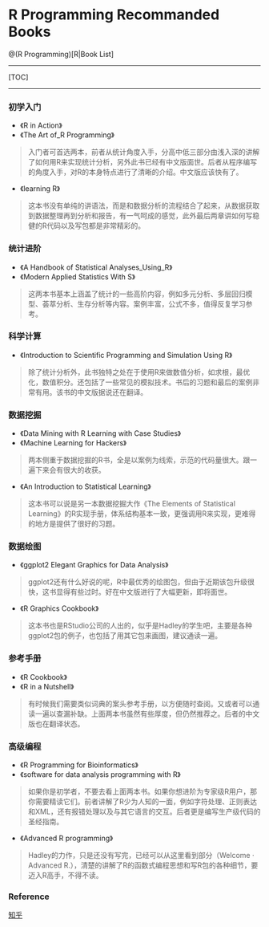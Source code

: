 # R Programming Recommanded Books

@(R Programming)[R|Book List]

--------------------------------------------------

[TOC]

--------------------------------------------------



### 初学入门
- 《R in Action》
- 《The Art of_R Programming》
> 入门者可首选两本，前者从统计角度入手，分高中低三部分由浅入深的讲解了如何用R来实现统计分析，另外此书已经有中文版面世。后者从程序编写的角度入手，对R的本身特点进行了清晰的介绍。中文版应该快有了。

- 《learning R》
> 这本书没有单纯的讲语法，而是和数据分析的流程结合了起来，从数据获取到数据整理再到分析和报告，有一气呵成的感觉，此外最后两章讲如何写稳健的R代码以及写包都是非常精彩的。


### 统计进阶
- 《A Handbook of Statistical Analyses_Using_R》
- 《Modern Applied Statistics With S》
> 这两本书基本上涵盖了统计的一些高阶内容，例如多元分析、多层回归模型、荟萃分析、生存分析等内容。案例丰富，公式不多，值得反复学习参考。


### 科学计算
- 《Introduction to Scientific Programming and Simulation Using R》
> 除了统计分析外，此书独特之处在于使用R来做数值分析，如求根，最优化，数值积分。还包括了一些常见的模拟技术。书后的习题和最后的案例非常有用。该书的中文版据说还在翻译。


### 数据挖掘
- 《Data Mining with R Learning with Case Studies》
- 《Machine Learning for Hackers》
> 两本侧重于数据挖掘的R书，全是以案例为线索，示范的代码量很大。跟一遍下来会有很大的收获。

- 《An Introduction to Statistical Learning》
> 这本书可以说是另一本数据挖掘大作《The Elements of Statistical Learning》的R实现手册，体系结构基本一致，更强调用R来实现，更难得的地方是提供了很好的习题。


### 数据绘图
- 《ggplot2 Elegant Graphics for Data Analysis》
> ggplot2还有什么好说的呢，R中最优秀的绘图包，但由于近期该包升级很快，这书显得有些过时。好在中文版进行了大幅更新，即将面世。

- 《R Graphics Cookbook》
> 这本书也是RStudio公司的人出的，似乎是Hadley的学生吧，主要是各种ggplot2包的例子，也包括了用其它包来画图，建议通读一遍。


### 参考手册
- 《R Cookbook》
- 《R in a Nutshell》
> 有时候我们需要类似词典的案头参考手册，以方便随时查阅。又或者可以通读一遍以查漏补缺。上面两本书虽然有些厚度，但仍然推荐之。后者的中文版也在翻译状态。


### 高级编程
- 《R Programming for Bioinformatics》
- 《software for data analysis programming with R》
> 如果你是初学者，不要去看上面两本书。如果你想进阶为专家级R用户，那你需要精读它们。前者讲解了R少为人知的一面，例如字符处理、正则表达和XML，还有报错处理以及与其它语言的交互。后者更是编写生产级代码的圣经指南。

- 《Advanced R programming》
> Hadley的力作，只是还没有写完，已经可以从这里看到部分（Welcome · Advanced R.），清楚的讲解了R的函数式编程思想和写R包的各种细节，要迈入R高手，不得不读。

### Reference
[知乎](http://www.zhihu.com/question/20296556/answer/16890244)